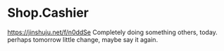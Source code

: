 # Shop.Cashier
https://jinshuju.net/f/n0ddSe
Completely doing something others, today.
perhaps tomorrow little change, maybe
say it again.
